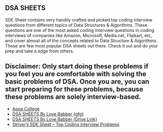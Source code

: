 ## **DSA SHEETS**

SDE Sheet contains very handily crafted and picked top coding interview questions from different topics of Data Structures & Algorithms. These questions are one of the most asked coding interview questions in coding interviews of companies like Amazon, Microsoft, Media.net, Flipkart, etc, and cover almost all of the concepts related to Data Structure & Algorithms.
These are few most popular DSA sheets out there. Check it out and do your prep and take a edge from others.

## Disclaimer: Only start doing these problems if you feel you are comfortable with solving the basic problems of DSA. Once you are, you can start preparing for these problems, because these problems are solely interview-based.

- [Apna College](https://docs.google.com/spreadsheets/d/1hXserPuxVoWMG9Hs7y8wVdRCJTcj3xMBAEYUOXQ5Xag/edit#gid=0) 
- [DSA SHEETS By Love Babber {gfg}](https://www.geeksforgeeks.org/dsa-sheet-by-love-babbar/)
- [DSA SHEETS By Love Babber {Drive Link}](https://drive.google.com/file/d/1FMdN_OCfOI0iAeDlqswCiC2DZzD4nPsb/view)
- [Striver’s SDE Sheet – Top Coding Interview Problems](https://takeuforward.org/interviews/strivers-sde-sheet-top-coding-interview-problems/)